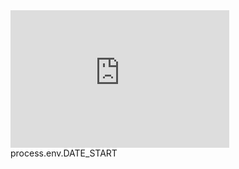 <iframe src='https://tradingeconomics.com/embed/?s=unitedkinconpriindcp&v=202410171620V20230410&h=220&w=350&ref=/united-kingdom/consumer-price-index-cpi&type=column&d1=2023-10-01&d2=2024-06-30' height='220' width='350'  frameborder='0' scrolling='no'></iframe>
process.env.DATE_START
